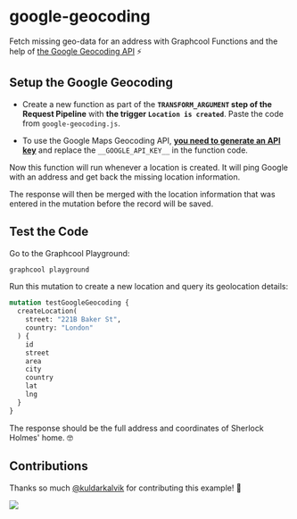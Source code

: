 # google-geocoding

Fetch missing geo-data for an address with Graphcool Functions and the help of [the Google Geocoding API](https://developers.google.com/maps/documentation/geocoding/intro) ⚡️

## Setup the Google Geocoding

* Create a new function as part of the **`TRANSFORM_ARGUMENT` step of the Request Pipeline** with **the trigger `Location is created`**. Paste the code from `google-geocoding.js`.

* To use the Google Maps Geocoding API, [**you need to generate an API key**](https://developers.google.com/maps/documentation/geocoding/get-api-key) and replace the `__GOOGLE_API_KEY__` in the function code.

Now this function will run whenever a location is created. It will ping Google with an address and get back the missing location information.

The response will then be merged with the location information that was entered in the mutation before the record will be saved.

## Test the Code

Go to the Graphcool Playground:

```sh
graphcool playground
```

Run this mutation to create a new location and query its geolocation details:

```graphql
mutation testGoogleGeocoding {
  createLocation(
    street: "221B Baker St",
    country: "London"
  ) {
    id
    street
    area
    city
    country
    lat
    lng
  }
}
```

The response should be the full address and coordinates of Sherlock Holmes' home. 🤓

## Contributions

Thanks so much [@kuldarkalvik](https://github.com/kuldarkalvik) for contributing this example! :tada:

![](http://i.imgur.com/5RHR6Ku.png)
